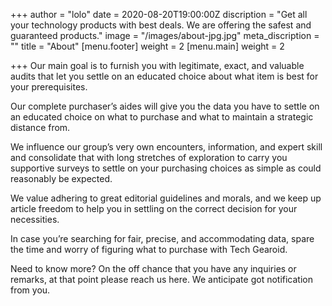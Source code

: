 +++
author = "lolo"
date = 2020-08-20T19:00:00Z
discription = "Get all your technology products with best deals. We are offering the safest and guaranteed products."
image = "/images/about-jpg.jpg"
meta_discription = ""
title = "About"
[menu.footer]
weight = 2
[menu.main]
weight = 2

+++
Our main goal is to furnish you with legitimate, exact, and valuable audits that let you settle on an educated choice about what item is best for your prerequisites.

Our complete purchaser’s aides will give you the data you have to settle on an educated choice on what to purchase and what to maintain a strategic distance from.

We influence our group’s very own encounters, information, and expert skill and consolidate that with long stretches of exploration to carry you supportive surveys to settle on your purchasing choices as simple as could reasonably be expected.

We value adhering to great editorial guidelines and morals, and we keep up article freedom to help you in settling on the correct decision for your necessities.

In case you’re searching for fair, precise, and accommodating data, spare the time and worry of figuring what to purchase with Tech Gearoid.

Need to know more? On the off chance that you have any inquiries or remarks, at that point please reach us here. We anticipate got notification from you.